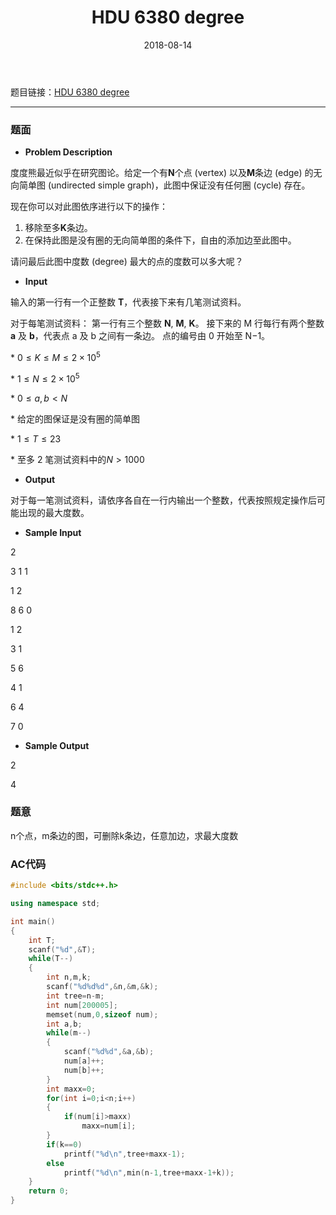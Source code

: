 ﻿---
layout: post
title: HDU 6380 degree
date: 2018-08-14 
tag: HDU
---

题目链接：[HDU 6380 degree](http://acm.hdu.edu.cn/showproblem.php?pid=6380)

-------------------
### 题面
* **Problem Description**

度度熊最近似乎在研究图论。给定一个有**N**个点 (vertex) 以及**M**条边 (edge) 的无向简单图 (undirected simple graph)，此图中保证没有任何圈 (cycle) 存在。

现在你可以对此图依序进行以下的操作：

1. 移除至多**K**条边。
2. 在保持此图是没有圈的无向简单图的条件下，自由的添加边至此图中。

请问最后此图中度数 (degree) 最大的点的度数可以多大呢？ 

* **Input**

输入的第一行有一个正整数 **T**，代表接下来有几笔测试资料。

对于每笔测试资料：
第一行有三个整数 **N**, **M**, **K**。
接下来的 M 行每行有两个整数 **a** 及 **b**，代表点 a 及 b 之间有一条边。
点的编号由 0 开始至 N−1。

\* $0≤K≤M≤2×10^5$

\* $1≤N≤2×10^5$

\* $0≤a,b<N$

\* 给定的图保证是没有圈的简单图

\* $1≤T≤23$

\* 至多 2 笔测试资料中的$N>1000$

* **Output**

对于每一笔测试资料，请依序各自在一行内输出一个整数，代表按照规定操作后可能出现的最大度数。

* **Sample Input**

2

3 1 1

1 2

8 6 0

1 2

3 1

5 6

4 1

6 4

7 0

* **Sample Output**

2

4

### 题意

n个点，m条边的图，可删除k条边，任意加边，求最大度数 

### AC代码
``` c++
#include <bits/stdc++.h>

using namespace std;

int main()
{
    int T;
    scanf("%d",&T);
    while(T--)
    {
        int n,m,k;
        scanf("%d%d%d",&n,&m,&k);
        int tree=n-m;
        int num[200005];
        memset(num,0,sizeof num);
        int a,b;
        while(m--)
        {
            scanf("%d%d",&a,&b);
            num[a]++;
            num[b]++;
        }
        int maxx=0;
        for(int i=0;i<n;i++)
        {
            if(num[i]>maxx)
                maxx=num[i];
        }
        if(k==0)
            printf("%d\n",tree+maxx-1);
        else
            printf("%d\n",min(n-1,tree+maxx-1+k));
    }
    return 0;
}
```
